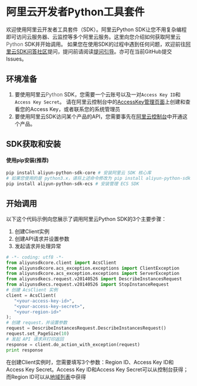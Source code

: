 # 阿里云开发者Python工具套件

欢迎使用阿里云开发者工具套件（SDK）。阿里云Python SDK让您不用复杂编程即可访问云服务器、云监控等多个阿里云服务。这里向您介绍如何获取阿里云<span style="background-color:rgb(250, 250, 250);"><span style="color:rgb(89, 89, 89);">Python</span></span> SDK并开始调用。
如果您在使用SDK的过程中遇到任何问题，欢迎前往[阿里云SDK问答社区](https://yq.aliyun.com/tags/type_ask-tagid_23350)提问，提问前请阅读[提问引导](https://help.aliyun.com/document_detail/93957.html)。亦可在当前GitHub提交Issues。

## 环境准备
1. 要使用阿里云<span style="background-color:rgb(250, 250, 250);"><span style="color:rgb(89, 89, 89);">Python</span></span> SDK，您需要一个云账号以及一对`Access Key ID`和`Access Key Secret`。 请在阿里云控制台中的[AccessKey管理页面](https://usercenter.console.aliyun.com/?spm=5176.doc52740.2.3.QKZk8w#/manage/ak)上创建和查看您的Access Key，或者联系您的系统管理员
2. 要使用阿里云SDK访问某个产品的API，您需要事先在[阿里云控制台](https://home.console.aliyun.com/?spm=5176.doc52740.2.4.QKZk8w)中开通这个产品。


## SDK获取和安装
#### 使用pip安装(推荐)
```powershell
pip install aliyun-python-sdk-core # 安装阿里云 SDK 核心库
# 如果您使用的是 python3.x，请将上述命令修改为 pip install aliyun-python-sdk-core-v3
pip install aliyun-python-sdk-ecs # 安装管理 ECS SDK
```

## 开始调用
以下这个代码示例向您展示了调用阿里云Python SDK的3个主要步骤：
1. 创建Client实例
2. 创建API请求并设置参数
3. 发起请求并处理异常


```python
# -*- coding: utf8 -*-
from aliyunsdkcore.client import AcsClient
from aliyunsdkcore.acs_exception.exceptions import ClientException
from aliyunsdkcore.acs_exception.exceptions import ServerException
from aliyunsdkecs.request.v20140526 import DescribeInstancesRequest
from aliyunsdkecs.request.v20140526 import StopInstanceRequest
# 创建 AcsClient 实例
client = AcsClient(
   "<your-access-key-id>", 
   "<your-access-key-secret>",
   "<your-region-id>"
);
# 创建 request，并设置参数
request = DescribeInstancesRequest.DescribeInstancesRequest()
request.set_PageSize(10)
# 发起 API 请求并打印返回
response = client.do_action_with_exception(request)
print response
```

在创建Client实例时，您需要填写3个参数：Region ID、Access Key ID和Access Key Secret。Access Key ID和Access Key Secret可以从控制台获得；而Region ID可以从[地域列表](https://help.aliyun.com/document_detail/40654.html?spm=5176.doc52740.2.8.FogWrd)中获得
